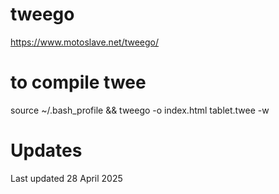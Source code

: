# tweego
https://www.motoslave.net/tweego/

# to compile twee

source ~/.bash_profile &&
tweego -o index.html tablet.twee -w




# Updates
Last updated 28 April 2025